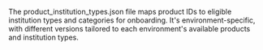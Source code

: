 The product_institution_types.json file maps product IDs to eligible institution types and categories for onboarding. It's environment-specific, with different versions tailored to each environment's available products and institution types.